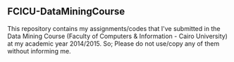 FCICU-DataMiningCourse
----------------------

This repository contains my assignments/codes that I've submitted in the Data Mining Course (Faculty of Computers & Information - Cairo University) at my academic year 2014/2015. So; Please do not use/copy any of them without informing me.
